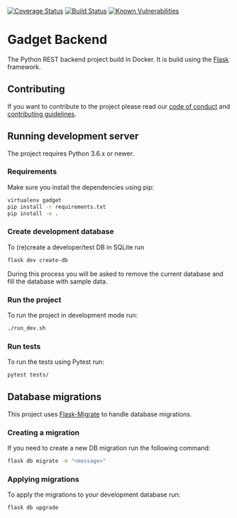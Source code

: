 [![Coverage Status](https://coveralls.io/repos/github/wvankuipers/gadget-backend/badge.svg)](https://coveralls.io/github/wvankuipers/gadget-backend)
[![Build Status](https://travis-ci.org/wvankuipers/gadget-backend.svg?branch=master)](https://travis-ci.org/wvankuipers/gadget-backend)
[![Known Vulnerabilities](https://snyk.io/test/github/wvankuipers/gadget-backend/badge.svg)](https://snyk.io/test/github/wvankuipers/gadget-backend)

# Gadget Backend

The Python REST backend project build in Docker.
It is build using the [Flask](https://palletsprojects.com/p/flask/) framework.

## Contributing

If you want to contribute to the project please read our [code of conduct](.github/CODE_OF_CONDUCT.md) and [contributing guidelines](CONTRIBUTING.md).

## Running development server

The project requires Python 3.6.x or newer.

### Requirements

Make sure you install the dependencies using pip:

```bash
virtualenv gadget
pip install -r requirements.txt
pip install -e .
```

### Create development database

To (re)create a developer/test DB in SQLite run

```bash
flask dev create-db
```

During this process you will be asked to remove the current database and fill the database with sample data.

### Run the project

To run the project in development mode run:

```bash
./run_dev.sh
```

### Run tests

To run the tests using Pytest run:

```bash
pytest tests/
```

## Database migrations

This project uses [Flask-Migrate](https://flask-migrate.readthedocs.io/en/latest/) to handle database migrations.


### Creating a migration

If you need to create a new DB migration run the following command:

```bash
flask db migrate -m "<message>"
```

### Applying migrations

To apply the migrations to your development database run:

```bash
flask db upgrade
```
